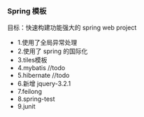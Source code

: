 ### Spring 模板

目标：快速构建功能强大的 spring web project

- 1.使用了全局异常处理
- 2.使用了 spring 的国际化
- 3.tiles模板
- 4.mybatis //todo
- 5.hibernate //todo
- 6.新增 jquery-3.2.1
- 7.feilong
- 8.spring-test
- 9.junit 
